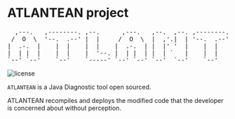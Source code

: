 # ATLANTEAN project


<pre>
  ,---.   ,--------. ,--.      ,---.   ,--.  ,--. ,--------. ,------.   ,---.   ,--.  ,--.
 /  O  \  '--.  .--' |  |     /  O  \  |  ,'.|  | '--.  .--' |  .---'  /  O  \  |  ,'.|  |
|  .-.  |    |  |    |  |    |  .-.  | |  |' '  |    |  |    |  `--,  |  .-.  | |  |' '  |
|  | |  |    |  |    |  '--. |  | |  | |  | `   |    |  |    |  `---. |  | |  | |  | `   |
`--' `--'    `--'    `-----' `--' `--' `--'  `--'    `--'    `------' `--' `--' `--'  `--' 
</pre>

![license](https://img.shields.io/badge/license-Apache--2.0-green)

`ATLANTEAN` is a Java Diagnostic tool open sourced.

ATLANTEAN recompiles and deploys the modified code that the developer is concerned about without perception.